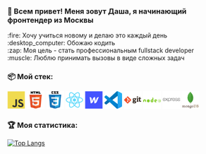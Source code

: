 ### 👋 Всем привет! Меня зовут Даша, я начинающий фронтендер из Москвы 
<div style="display: flex; flex-direction: column">
 <div> :fire: Хочу учиться новому и делаю это каждый день </div>
 <div> :desktop_computer: Обожаю кодить </div>
 <div> :zap: Моя цель - стать профессиональным fullstack developer </div>
 <div> :muscle: Люблю принимать вызовы в виде сложных задач </div>
 </div>


### 📦 Мой стек:
<div>
  <img src="https://github.com/devicons/devicon/blob/master/icons/javascript/javascript-original.svg" title="JavaScript" alt="JavaScript" width="40" height="40">
  <img src="https://github.com/devicons/devicon/blob/master/icons/html5/html5-original-wordmark.svg" title="HTML5" alt="html5" width="40" height="40">
  <img src="https://github.com/devicons/devicon/blob/master/icons/css3/css3-original-wordmark.svg" title="CSS3" alt="css3" width="40" height="40">
  <img src="https://github.com/devicons/devicon/blob/master/icons/react/react-original.svg" title="React" alt="React" width="40" height="40">
  <img src="https://github.com/devicons/devicon/blob/master/icons/webflow/webflow-original.svg" title="Webflow" alt="Webflow" width="40" height="40">
  <img src="https://github.com/devicons/devicon/blob/master/icons/vscode/vscode-original.svg" title="VSCode" alt="VSCode" width="40" height="40">
  <img src="https://github.com/devicons/devicon/blob/master/icons/git/git-original-wordmark.svg" title="Git" alt="Git" width="40" height="40">
  <img src="https://github.com/devicons/devicon/blob/master/icons/nodejs/nodejs-plain-wordmark.svg" title="NodeJS" alt="NodeJS" width="40" height="40">
  <img src="https://github.com/devicons/devicon/blob/master/icons/express/express-original-wordmark.svg" title="expressJS" alt="ExpressJS" width="40" height="40">
  <img src="https://github.com/devicons/devicon/blob/master/icons/mongodb/mongodb-original-wordmark.svg" title="mongoDB" alt="mongoDB" width="40" height="40">
</div>


### 🏆 Моя статистика:

[![Top Langs](https://github-readme-stats.vercel.app/api/top-langs/?username=dashasavostina&layout=compact&theme=vision-friendly-dark)](https://github.com/anuraghazra/github-readme-stats)


